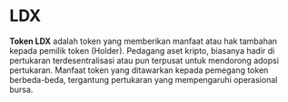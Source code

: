 # LDX

**Token LDX** adalah token yang memberikan manfaat atau hak tambahan kepada pemilik token (Holder). Pedagang aset kripto, biasanya hadir di pertukaran terdesentralisasi atau pun terpusat untuk mendorong adopsi pertukaran. Manfaat token yang ditawarkan kepada pemegang token berbeda-beda, tergantung pertukaran yang mempengaruhi operasional bursa.
